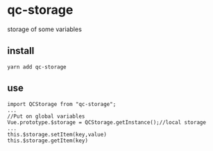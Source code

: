 # qc-storage
storage of some variables


## install
```
yarn add qc-storage

```

## use
```
import QCStorage from "qc-storage";
...
//Put on global variables
Vue.prototype.$storage = QCStorage.getInstance();//local storage
...
this.$storage.setItem(key,value)
this.$storage.getItem(key)

```
